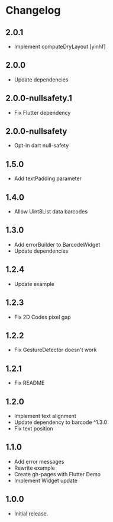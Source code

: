 # Changelog

## 2.0.1

- Implement computeDryLayout [yinhf]

## 2.0.0

- Update dependencies

## 2.0.0-nullsafety.1

- Fix Flutter dependency

## 2.0.0-nullsafety

- Opt-in dart null-safety

## 1.5.0

- Add textPadding parameter

## 1.4.0

- Allow Uint8List data barcodes

## 1.3.0

- Add errorBuilder to BarcodeWidget
- Update dependencies

## 1.2.4

- Update example

## 1.2.3

- Fix 2D Codes pixel gap

## 1.2.2

- Fix GestureDetector doesn't work

## 1.2.1

- Fix README

## 1.2.0

- Implement text alignment
- Update dependency to barcode ^1.3.0
- Fix text position

## 1.1.0

- Add error messages
- Rewrite example
- Create gh-pages with Flutter Demo
- Implement Widget update

## 1.0.0

- Initial release.
